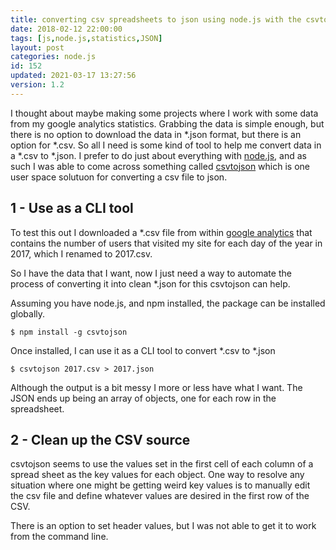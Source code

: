 ```yaml
---
title: converting csv spreadsheets to json using node.js with the csvtojson npm package
date: 2018-02-12 22:00:00
tags: [js,node.js,statistics,JSON]
layout: post
categories: node.js
id: 152
updated: 2021-03-17 13:27:56
version: 1.2
---
```


I thought about maybe making some projects where I work with some data from my google analytics statistics. Grabbing the data is simple enough, but there is no option to download the data in \*.json format, but there is an option for \*.csv. So all I need is some kind of tool to help me convert data in a \*.csv to \*.json. I prefer to do just about everything with [node.js](https://nodejs.org/en), and as such I was able to come across something called [csvtojson](https://www.npmjs.com/package/csvtojson) which is one user space solutuon for converting a csv file to json.

<!-- more -->

## 1 - Use as a CLI tool

To test this out I downloaded a \*.csv file from within [google analytics](https://www.google.com/analytics) that contains the number of users that visited my site for each day of the year in 2017, which I renamed to 2017.csv.

So I have the data that I want, now I just need a way to automate the process of converting it into clean \*.json for this csvtojson can help.

Assuming you have node.js, and npm installed, the package can be installed globally.

```
$ npm install -g csvtojson
```

Once installed, I can use it as a CLI tool to convert *.csv to *.json

```
$ csvtojson 2017.csv > 2017.json
```

Although the output is a bit messy I more or less have what I want. The JSON ends up being an array of objects, one for each row in the spreadsheet.

## 2 - Clean up the CSV source

csvtojson seems to use the values set in the first cell of each column of a spread sheet as the key values for each object. One way to resolve any situation where one might be getting weird key values is to manually edit the csv file and define whatever values are desired in the first row of the CSV.

There is an option to set header values, but I was not able to get it to work from the command line.

